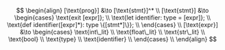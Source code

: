 $$
\begin{align}
    [\text{prog}] &\to [\text{stmt}]^* \\
    [\text{stmt}] &\to
    \begin{cases}
        \text{exit [expr]}; \\
        \text{let identifier: type = [expr]}; \\
        \text{def identifier([expr]*): type \{[stmt*]\}}; \\
    \end{cases} \\
    [\text{expr}] &\to
    \begin{cases}
        \text{int\_lit} \\
        \text{float\_lit} \\
        \text{str\_lit} \\
        \text{bool} \\
        \text{type} \\
        \text{identifier} \\
    \end{cases} \\
\end{align}
$$